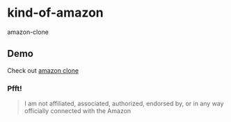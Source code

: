 # kind-of-amazon

amazon-clone

## Demo

Check out <a href="https://amz-clone.netlify.app/">amazon clone</a>

### Pfft!

> I am not affiliated, associated, authorized, endorsed by, or in any way officially connected with the Amazon
